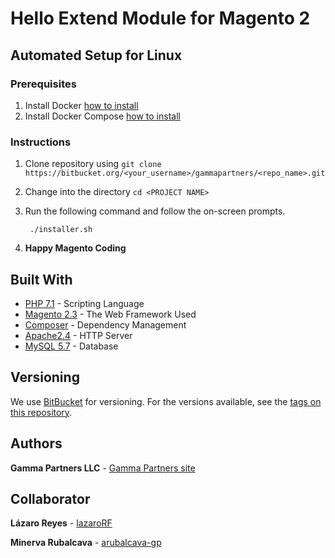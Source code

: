 # Hello Extend Module for Magento 2 

## Automated Setup for Linux

### Prerequisites

1. Install Docker [how to install](https://docs.docker.com/install/)
1. Install Docker Compose [how to install](https://docs.docker.com/compose/install/)

### Instructions

1. Clone repository using `git clone https://bitbucket.org/<your_username>/gammapartners/<repo_name>.git`
1. Change into the <PROJECT NAME> directory `cd <PROJECT NAME>`
1. Run the following command and follow the on-screen prompts.

        ./installer.sh

1. **Happy Magento Coding**

## Built With

* [PHP 7.1](http://php.net/) - Scripting Language
* [Magento 2.3](https://devdocs.magento.com/guides/v2.3/install-gde/system-requirements2.html) - The Web Framework Used
* [Composer](https://getcomposer.org/) - Dependency Management
* [Apache2.4](https://httpd.apache.org/) - HTTP Server
* [MySQL 5.7](https://www.mysql.com/) - Database

## Versioning

We use [BitBucket](https://bitbucket.org) for versioning. For the versions available, see the [tags on this repository](https://bitbucket.org/gammapartners/<repo_name>). 

## Authors

**Gamma Partners LLC** - [Gamma Partners site](http://www.gammapartners.com/)

## Collaborator

**Lázaro Reyes** - [lazaroRF](https://bitbucket.org/lazaroRF/)

**Minerva Rubalcava** - [arubalcava-gp](https://bitbucket.org/arubalcava-gp/)
